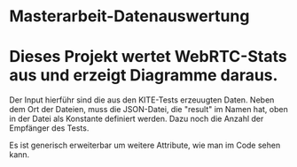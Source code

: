 # Masterarbeit-Datenauswertung
# Dieses Projekt wertet WebRTC-Stats aus und erzeigt Diagramme daraus.
Der Input hierführ sind die aus den KITE-Tests erzeuugten Daten.
Neben dem Ort der Dateien, muss die JSON-Datei, die "result" im Namen hat, oben in der Datei als Konstante definiert werden.
Dazu noch die Anzahl der Empfänger des Tests.

Es ist generisch erweiterbar um weitere Attribute, wie man im Code sehen kann.
